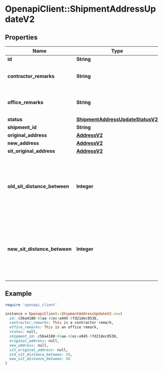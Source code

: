 # OpenapiClient::ShipmentAddressUpdateV2

## Properties

| Name | Type | Description | Notes |
| ---- | ---- | ----------- | ----- |
| **id** | **String** |  | [readonly] |
| **contractor_remarks** | **String** | The reason there is an address change. | [readonly] |
| **office_remarks** | **String** | The TOO comment on approval or rejection. | [optional] |
| **status** | [**ShipmentAddressUpdateStatusV2**](ShipmentAddressUpdateStatusV2.md) |  |  |
| **shipment_id** | **String** |  | [readonly] |
| **original_address** | [**AddressV2**](AddressV2.md) |  |  |
| **new_address** | [**AddressV2**](AddressV2.md) |  |  |
| **sit_original_address** | [**AddressV2**](AddressV2.md) |  | [optional] |
| **old_sit_distance_between** | **Integer** | The distance between the original SIT address and the previous/old destination address of shipment | [optional] |
| **new_sit_distance_between** | **Integer** | The distance between the original SIT address and requested new destination address of shipment | [optional] |

## Example

```ruby
require 'openapi_client'

instance = OpenapiClient::ShipmentAddressUpdateV2.new(
  id: c56a4180-65aa-42ec-a945-5fd21dec0538,
  contractor_remarks: This is a contractor remark,
  office_remarks: This is an office remark,
  status: null,
  shipment_id: c56a4180-65aa-42ec-a945-5fd21dec0538,
  original_address: null,
  new_address: null,
  sit_original_address: null,
  old_sit_distance_between: 50,
  new_sit_distance_between: 88
)
```

